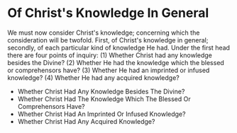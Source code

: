 # Of Christ's Knowledge In General

We must now consider Christ's knowledge; concerning which the consideration will be twofold. First, of Christ's knowledge in general; secondly, of each particular kind of knowledge He had.  Under the first head there are four points of inquiry:
(1) Whether Christ had any knowledge besides the Divine?
(2) Whether He had the knowledge which the blessed or comprehensors have?
(3) Whether He had an imprinted or infused knowledge?
(4) Whether He had any acquired knowledge?

* Whether Christ Had Any Knowledge Besides The Divine?
* Whether Christ Had The Knowledge Which The Blessed Or Comprehensors Have?
* Whether Christ Had An Imprinted Or Infused Knowledge?
* Whether Christ Had Any Acquired Knowledge?